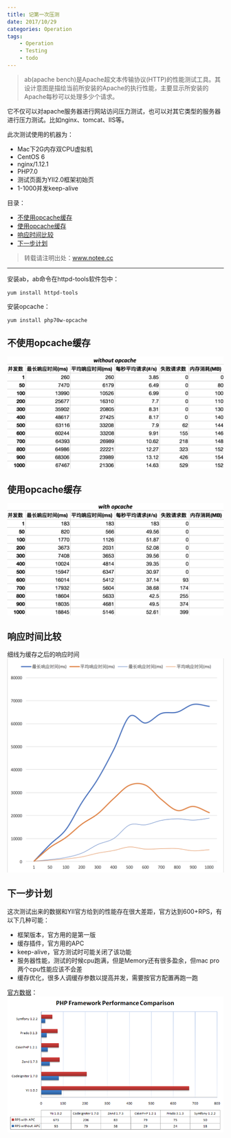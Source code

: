 ```yaml
---
title: 记第一次压测
date: 2017/10/29
categories: Operation
tags:
    - Operation
    - Testing
    - todo
---
```


>ab(apache bench)是Apache超文本传输协议(HTTP)的性能测试工具。其设计意图是描绘当前所安装的Apache的执行性能，主要显示所安装的Apache每秒可以处理多少个请求。

它不仅可以对apache服务器进行网站访问压力测试，也可以对其它类型的服务器进行压力测试。比如nginx、tomcat、IIS等。

此次测试使用的机器为：
- Mac下2G内存双CPU虚拟机
- CentOS 6
- nginx/1.12.1
- PHP7.0
- 测试页面为YII2.0框架初始页
- 1-1000并发keep-alive

目录：
<!-- MarkdownTOC -->

- [不使用opcache缓存](#%E4%B8%8D%E4%BD%BF%E7%94%A8opcache%E7%BC%93%E5%AD%98)
- [使用opcache缓存](#%E4%BD%BF%E7%94%A8opcache%E7%BC%93%E5%AD%98)
- [响应时间比较](#%E5%93%8D%E5%BA%94%E6%97%B6%E9%97%B4%E6%AF%94%E8%BE%83)
- [下一步计划](#%E4%B8%8B%E4%B8%80%E6%AD%A5%E8%AE%A1%E5%88%92)

<!-- /MarkdownTOC -->

<!-- more -->

> 转载请注明出处：<a id="reproduction_link">www.notee.cc</a>

<script type="text/javascript">document.getElementById('reproduction_link').innerHTML = window.location.href;document.getElementById('reproduction_link').href = window.location.href;</script>

<hr>

安装ab，ab命令在httpd-tools软件包中：

    yum install httpd-tools

安装opcache：

    yum install php70w-opcache

<a name="%E4%B8%8D%E4%BD%BF%E7%94%A8opcache%E7%BC%93%E5%AD%98"></a>
## 不使用opcache缓存

![without_opcache](/images/Operation/testing_ab/without_opcache.png)

<a name="%E4%BD%BF%E7%94%A8opcache%E7%BC%93%E5%AD%98"></a>
## 使用opcache缓存

![with_opcache](/images/Operation/testing_ab/with_opcache.png)

<a name="%E5%93%8D%E5%BA%94%E6%97%B6%E9%97%B4%E6%AF%94%E8%BE%83"></a>
## 响应时间比较

细线为缓存之后的响应时间
![response_time_chart](/images/Operation/testing_ab/response_time_chart.png)

<a name="%E4%B8%8B%E4%B8%80%E6%AD%A5%E8%AE%A1%E5%88%92"></a>
## 下一步计划

这次测试出来的数据和YII官方给到的性能存在很大差距，官方达到600+RPS，有以下几种可能：
- 框架版本，官方用的是第一版
- 缓存插件，官方用的APC
- keep-alive，官方测试时可能关闭了该功能
- 服务器性能，测试的时候cpu跑满，但是Memory还有很多盈余，但mac pro两个cpu性能应该不会差
- 缓存优化，很多人调缓存参数以提高并发，需要按官方配置再跑一跑

[官方数据](http://www.yiichina.com/performance)：
![response_time_chart](/images/Operation/testing_ab/performance_YII.png)